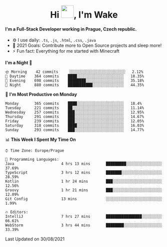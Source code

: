 <h1 align="center">Hi <img src="https://raw.githubusercontent.com/MrWakeCZ/MrWakeCZ/master/Hi.gif" width="40px" />, I'm Wake</h1>

#### I'm a Full-Stack Developer working in Prague, Czech republic.
- ⚙️ I use daily: `.ts`, `.js`, `.html`, `.css`, `.java`
- 🥅 2021 Goals: Contribute more to Open Source projects and sleep more!
- ⚡ Fun fact: Everything for me started with Minecraft

<!--START_SECTION:waka-->
**I'm a Night 🦉** 

```text
🌞 Morning    42 commits     ░░░░░░░░░░░░░░░░░░░░░░░░░   2.12% 
🌆 Daytime    364 commits    ████░░░░░░░░░░░░░░░░░░░░░   18.35% 
🌃 Evening    698 commits    ████████░░░░░░░░░░░░░░░░░   35.18% 
🌙 Night      880 commits    ███████████░░░░░░░░░░░░░░   44.35%

```
📅 **I'm Most Productive on Monday** 

```text
Monday       365 commits    ████░░░░░░░░░░░░░░░░░░░░░   18.4% 
Tuesday      221 commits    ██░░░░░░░░░░░░░░░░░░░░░░░   11.14% 
Wednesday    257 commits    ███░░░░░░░░░░░░░░░░░░░░░░   12.95% 
Thursday     291 commits    ███░░░░░░░░░░░░░░░░░░░░░░   14.67% 
Friday       239 commits    ███░░░░░░░░░░░░░░░░░░░░░░   12.05% 
Saturday     318 commits    ████░░░░░░░░░░░░░░░░░░░░░   16.03% 
Sunday       293 commits    ███░░░░░░░░░░░░░░░░░░░░░░   14.77%

```


📊 **This Week I Spent My Time On** 

```text
⌚︎ Time Zone: Europe/Prague

💬 Programming Languages: 
Java                     4 hrs 13 mins       █████████░░░░░░░░░░░░░░░░   37.69% 
TypeScript               3 hrs 12 mins       ███████░░░░░░░░░░░░░░░░░░   28.59% 
Kotlin                   1 hr 24 mins        ███░░░░░░░░░░░░░░░░░░░░░░   12.56% 
Groovy                   1 hr 21 mins        ███░░░░░░░░░░░░░░░░░░░░░░   12.09% 
Git Config               13 mins             ░░░░░░░░░░░░░░░░░░░░░░░░░   1.99%

🔥 Editors: 
IntelliJ                 7 hrs 27 mins       ████████████████░░░░░░░░░   66.61% 
WebStorm                 3 hrs 44 mins       ████████░░░░░░░░░░░░░░░░░   33.39%

```


 Last Updated on 30/08/2021
<!--END_SECTION:waka-->
